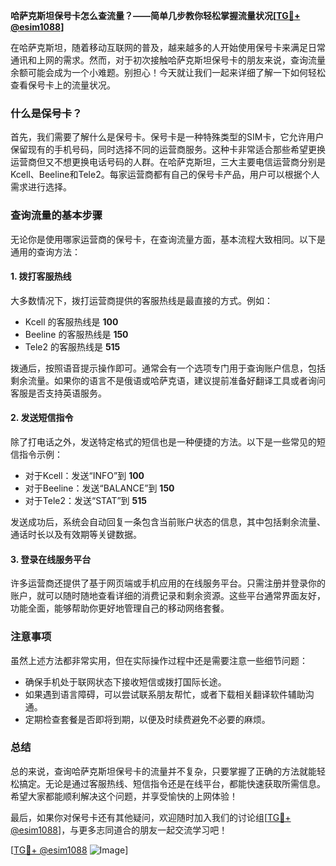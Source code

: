 **哈萨克斯坦保号卡怎么查流量？——简单几步教你轻松掌握流量状况[[TG💪+ @esim1088](https://t.me/s/esim1088)]**

在哈萨克斯坦，随着移动互联网的普及，越来越多的人开始使用保号卡来满足日常通讯和上网的需求。然而，对于初次接触哈萨克斯坦保号卡的朋友来说，查询流量余额可能会成为一个小难题。别担心！今天就让我们一起来详细了解一下如何轻松查看保号卡上的流量状况。

### 什么是保号卡？

首先，我们需要了解什么是保号卡。保号卡是一种特殊类型的SIM卡，它允许用户保留现有的手机号码，同时选择不同的运营商服务。这种卡非常适合那些希望更换运营商但又不想更换电话号码的人群。在哈萨克斯坦，三大主要电信运营商分别是Kcell、Beeline和Tele2。每家运营商都有自己的保号卡产品，用户可以根据个人需求进行选择。

### 查询流量的基本步骤

无论你是使用哪家运营商的保号卡，在查询流量方面，基本流程大致相同。以下是通用的查询方法：

#### 1. 拨打客服热线

大多数情况下，拨打运营商提供的客服热线是最直接的方式。例如：
- Kcell 的客服热线是 **100**
- Beeline 的客服热线是 **150**
- Tele2 的客服热线是 **515**

拨通后，按照语音提示操作即可。通常会有一个选项专门用于查询账户信息，包括剩余流量。如果你的语言不是俄语或哈萨克语，建议提前准备好翻译工具或者询问客服是否支持英语服务。

#### 2. 发送短信指令

除了打电话之外，发送特定格式的短信也是一种便捷的方法。以下是一些常见的短信指令示例：
- 对于Kcell：发送“INFO”到 **100**
- 对于Beeline：发送“BALANCE”到 **150**
- 对于Tele2：发送“STAT”到 **515**

发送成功后，系统会自动回复一条包含当前账户状态的信息，其中包括剩余流量、通话时长以及有效期等关键数据。

#### 3. 登录在线服务平台

许多运营商还提供了基于网页端或手机应用的在线服务平台。只需注册并登录你的账户，就可以随时随地查看详细的消费记录和剩余资源。这些平台通常界面友好，功能全面，能够帮助你更好地管理自己的移动网络套餐。

### 注意事项

虽然上述方法都非常实用，但在实际操作过程中还是需要注意一些细节问题：
- 确保手机处于联网状态下接收短信或拨打国际长途。
- 如果遇到语言障碍，可以尝试联系朋友帮忙，或者下载相关翻译软件辅助沟通。
- 定期检查套餐是否即将到期，以便及时续费避免不必要的麻烦。

### 总结

总的来说，查询哈萨克斯坦保号卡的流量并不复杂，只要掌握了正确的方法就能轻松搞定。无论是通过客服热线、短信指令还是在线平台，都能快速获取所需信息。希望大家都能顺利解决这个问题，并享受愉快的上网体验！

最后，如果你对保号卡还有其他疑问，欢迎随时加入我们的讨论组[[TG💪+ @esim1088](https://t.me/s/esim1088)]，与更多志同道合的朋友一起交流学习吧！

[[TG💪+ @esim1088](https://t.me/s/esim1088) ![Image](https://i.postimg.cc/4NQfJmqS/Snipaste-2025-05-13-00-14-12.png)]